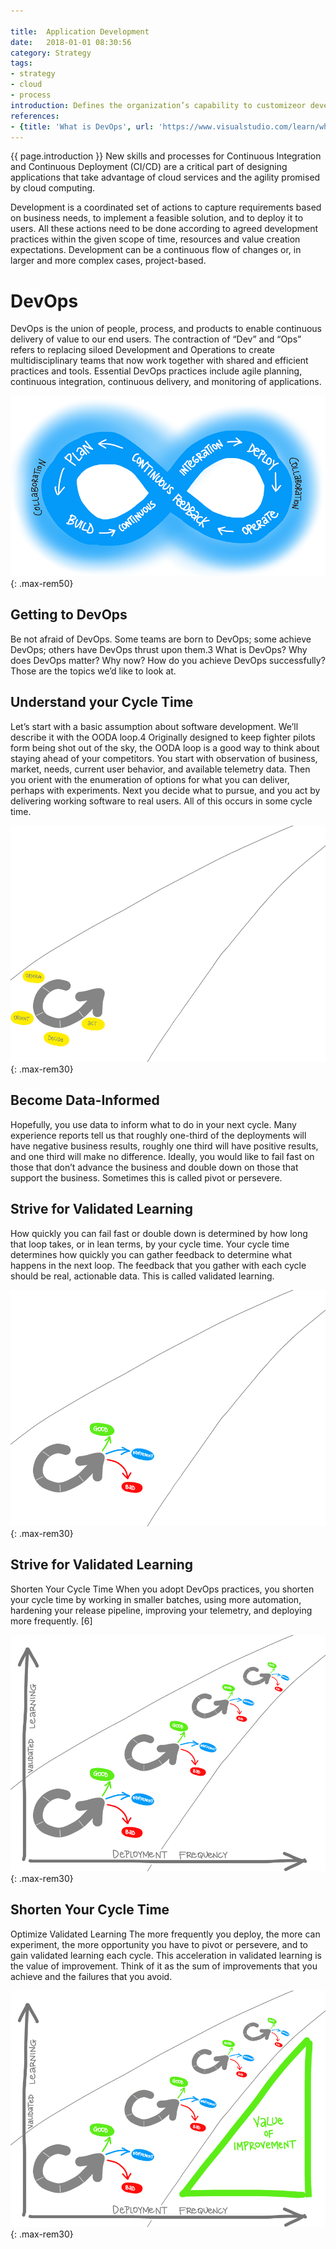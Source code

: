 ```yaml
---

title:  Application Development
date:   2018-01-01 08:30:56
category: Strategy
tags:
- strategy
- cloud
- process
introduction: Defines the organization’s capability to customizeor develop applications to support your organization’s business goals.
references: 
- {title: 'What is DevOps', url: 'https://www.visualstudio.com/learn/what-is-devops/'}
---
```


{{ page.introduction }}
New skills and processes for Continuous Integration and Continuous
Deployment (CI/CD) are a critical part of designing applications that take
advantage of cloud services and the agility promised by cloud computing.

Development is a coordinated set of actions to capture requirements based on business needs, to implement a feasible solution, and to deploy it to users. All these actions need to be done according to agreed development practices within the given scope of time, resources and value creation expectations. Development can be a continuous flow of changes or, in larger and more complex cases, project-based.

# DevOps
DevOps is the union of people, process, and products to enable continuous delivery of value to our end users. The contraction of “Dev” and “Ops” refers to replacing siloed Development and Operations to create multidisciplinary teams that now work together with shared and efficient practices and tools. Essential DevOps practices include agile planning, continuous integration, continuous delivery, and monitoring of applications.

![DevOps](/assets/framework/devops.png){: .max-rem50}

## Getting to DevOps
Be not afraid of DevOps. Some teams are born to DevOps; some achieve DevOps; others have DevOps thrust upon them.3 What is DevOps? Why does DevOps matter? Why now? How do you achieve DevOps successfully? Those are the topics we’d like to look at.

## Understand your Cycle Time
Let’s start with a basic assumption about software development. We’ll describe it with the OODA loop.4 Originally designed to keep fighter pilots form being shot out of the sky, the OODA loop is a good way to think about staying ahead of your competitors. You start with observation of business, market, needs, current user behavior, and available telemetry data. Then you orient with the enumeration of options for what you can deliver, perhaps with experiments. Next you decide what to pursue, and you act by delivering working software to real users. All of this occurs in some cycle time.

![DevOps0](/assets/framework/devops-step0.png){: .max-rem30}

## Become Data-Informed
Hopefully, you use data to inform what to do in your next cycle. Many experience reports tell us that roughly one-third of the deployments will have negative business results, roughly one third will have positive results, and one third will make no difference. Ideally, you would like to fail fast on those that don’t advance the business and double down on those that support the business. Sometimes this is called pivot or persevere.


## Strive for Validated Learning
How quickly you can fail fast or double down is determined by how long that loop takes, or in lean terms, by your cycle time. Your cycle time determines how quickly you can gather feedback to determine what happens in the next loop. The feedback that you gather with each cycle should be real, actionable data. This is called validated learning.

![DevOps1](/assets/framework/devops-step1.png){: .max-rem30}

## Strive for Validated Learning

Shorten Your Cycle Time
When you adopt DevOps practices, you shorten your cycle time by working in smaller batches, using more automation, hardening your release pipeline, improving your telemetry, and deploying more frequently. [6]

![DevOps2](/assets/framework/devops-step2.png){: .max-rem30}

## Shorten Your Cycle Time

Optimize Validated Learning
The more frequently you deploy, the more can experiment, the more opportunity you have to pivot or persevere, and to gain validated learning each cycle. This acceleration in validated learning is the value of improvement. Think of it as the sum of improvements that you achieve and the failures that you avoid.

![DevOps3](/assets/framework/devops-step3.png){: .max-rem30}